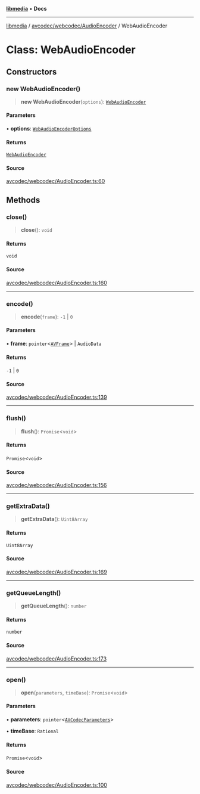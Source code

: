 [**libmedia**](../../../../README.md) • **Docs**

***

[libmedia](../../../../README.md) / [avcodec/webcodec/AudioEncoder](../README.md) / WebAudioEncoder

# Class: WebAudioEncoder

## Constructors

### new WebAudioEncoder()

> **new WebAudioEncoder**(`options`): [`WebAudioEncoder`](WebAudioEncoder.md)

#### Parameters

• **options**: [`WebAudioEncoderOptions`](../type-aliases/WebAudioEncoderOptions.md)

#### Returns

[`WebAudioEncoder`](WebAudioEncoder.md)

#### Source

[avcodec/webcodec/AudioEncoder.ts:60](https://github.com/zhaohappy/libmedia/blob/a88305ff5d10e91621f2d71d24c72fc85681b8f7/src/avcodec/webcodec/AudioEncoder.ts#L60)

## Methods

### close()

> **close**(): `void`

#### Returns

`void`

#### Source

[avcodec/webcodec/AudioEncoder.ts:160](https://github.com/zhaohappy/libmedia/blob/a88305ff5d10e91621f2d71d24c72fc85681b8f7/src/avcodec/webcodec/AudioEncoder.ts#L160)

***

### encode()

> **encode**(`frame`): `-1` \| `0`

#### Parameters

• **frame**: `pointer`\<[`AVFrame`](../../../../avutil/struct/avframe/classes/AVFrame.md)\> \| `AudioData`

#### Returns

`-1` \| `0`

#### Source

[avcodec/webcodec/AudioEncoder.ts:139](https://github.com/zhaohappy/libmedia/blob/a88305ff5d10e91621f2d71d24c72fc85681b8f7/src/avcodec/webcodec/AudioEncoder.ts#L139)

***

### flush()

> **flush**(): `Promise`\<`void`\>

#### Returns

`Promise`\<`void`\>

#### Source

[avcodec/webcodec/AudioEncoder.ts:156](https://github.com/zhaohappy/libmedia/blob/a88305ff5d10e91621f2d71d24c72fc85681b8f7/src/avcodec/webcodec/AudioEncoder.ts#L156)

***

### getExtraData()

> **getExtraData**(): `Uint8Array`

#### Returns

`Uint8Array`

#### Source

[avcodec/webcodec/AudioEncoder.ts:169](https://github.com/zhaohappy/libmedia/blob/a88305ff5d10e91621f2d71d24c72fc85681b8f7/src/avcodec/webcodec/AudioEncoder.ts#L169)

***

### getQueueLength()

> **getQueueLength**(): `number`

#### Returns

`number`

#### Source

[avcodec/webcodec/AudioEncoder.ts:173](https://github.com/zhaohappy/libmedia/blob/a88305ff5d10e91621f2d71d24c72fc85681b8f7/src/avcodec/webcodec/AudioEncoder.ts#L173)

***

### open()

> **open**(`parameters`, `timeBase`): `Promise`\<`void`\>

#### Parameters

• **parameters**: `pointer`\<[`AVCodecParameters`](../../../../avutil/struct/avcodecparameters/classes/AVCodecParameters.md)\>

• **timeBase**: `Rational`

#### Returns

`Promise`\<`void`\>

#### Source

[avcodec/webcodec/AudioEncoder.ts:100](https://github.com/zhaohappy/libmedia/blob/a88305ff5d10e91621f2d71d24c72fc85681b8f7/src/avcodec/webcodec/AudioEncoder.ts#L100)
